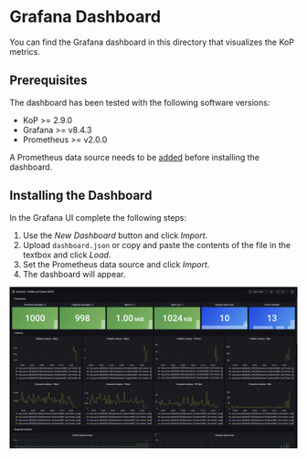 # Grafana Dashboard

You can find the Grafana dashboard in this directory that visualizes the KoP metrics.

## Prerequisites

The dashboard has been tested with the following software versions:

*  KoP >= 2.9.0
*  Grafana >= v8.4.3
*  Prometheus >= v2.0.0

A Prometheus data source needs to be [added](https://prometheus.io/docs/visualization/grafana/#using) before installing the dashboard.

## Installing the Dashboard

In the Grafana UI complete the following steps:

1.  Use the *New Dashboard* button and click *Import*.
2.  Upload `dashboard.json` or copy and paste the contents of the file in the textbox and click *Load*.
3.  Set the Prometheus data source and click *Import*.
4.  The dashboard will appear. 

![](dashboard.png)
